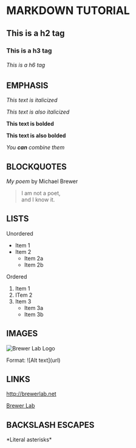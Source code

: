 # MARKDOWN TUTORIAL

## This is a h2 tag

### This is a h3 tag

###### This is a h6 tag

## EMPHASIS

_This text is italicized_

*This text is also italicized*

**This text is bolded**

__This text is also bolded__

_You **can** combine them_

## BLOCKQUOTES

_My poem_ by Michael Brewer

>I am not a poet, \
>and I know it.

## LISTS

Unordered
* Item 1
* Item 2
	* Item 2a
	* Item 2b

Ordered
1. Item 1
2. ITem 2
3. Item 3
	* Item 3a
	* Item 3b


## IMAGES

![Brewer Lab Logo](http://brewerlab.weebly.com/uploads/9/8/3/7/98371626/spiderdrawingslack.png) 

Format: \!\[Alt text\]\(url\)

## LINKS

http://brewerlab.net

[Brewer Lab](http://brewerlab.net)

## BACKSLASH ESCAPES

\*Literal asterisks\*
